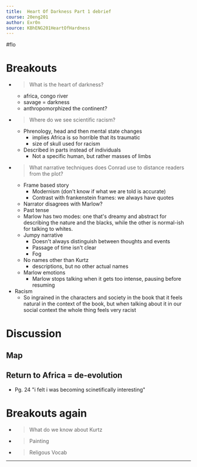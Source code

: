 ```yaml
---
title:  Heart Of Darkness Part 1 debrief
course: 20eng201
author: Exr0n
source: KBhENG201HeartOfHardness
---
```

#flo

# Breakouts
- > What is the heart of darkness?
	- africa, congo river
	- savage = darkness
	- anthropomorphized the continent?
- > Where do we see scientific racism?
	- Phrenology, head and then mental state changes
		- implies Africa is so horrible that its traumatic
		- size of skull used for racism
	- Described in parts instead of individuals
		- Not a specific human, but rather masses of limbs
- > What narrative techniques does Conrad use to distance readers from the plot?
	- Frame based story
		- Modernism (don't know if what we are told is accurate)
		- Contrast with frankenstein frames: we always have quotes
	- Narrator disagrees with Marlow?
	- Past tense
	- Marlow has two modes: one that's dreamy and abstract for describing the nature and the blacks, while the other is normal-ish for talking to whites.
	- Jumpy narrative
		- Doesn't always distinguish between thoughts and events
		- Passage of time isn't clear
		- Fog
	- No names other than Kurtz
		- descriptions, but no other actual names
	- Marlow emotions
		- Marlow stops talking when it gets too intense, pausing before resuming
- Racism
	- So ingrained in the characters and society in the book that it feels natural in the context of the book, but when talking about it in our social context the whole thing feels very racist

# Discussion
## Map

## Return to Africa = de-evolution
- Pg. 24 "i felt i was becoming scinetifically interesting"

# Breakouts again
- > What do we know about Kurtz
- > Painting
- > Religous Vocab

---
